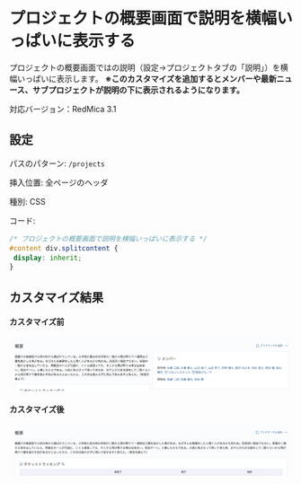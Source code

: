 # プロジェクトの概要画面で説明を横幅いっぱいに表示する

プロジェクトの概要画面ではの説明（設定→プロジェクトタブの「説明」）を横幅いっぱいに表示します。
**※このカスタマイズを追加するとメンバーや最新ニュース、サブプロジェクトが説明の下に表示されるようになります。**

対応バージョン：RedMica 3.1

## 設定

パスのパターン: `/projects`

挿入位置: 全ページのヘッダ

種別: CSS

コード:

``` css
/* プロジェクトの概要画面で説明を横幅いっぱいに表示する */
#content div.splitcontent {
 display: inherit;
}
```

## カスタマイズ結果

#### カスタマイズ前

![](before@2x.png)

#### カスタマイズ後

![](after@2x.png)